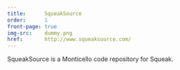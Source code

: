 ```yaml
---
title:      SqueakSource
order:      1
front-page: true
img-src:    dummy.png
href:       http://www.squeaksource.com/
---
```

SqueakSource is a Monticello code repository for Squeak.